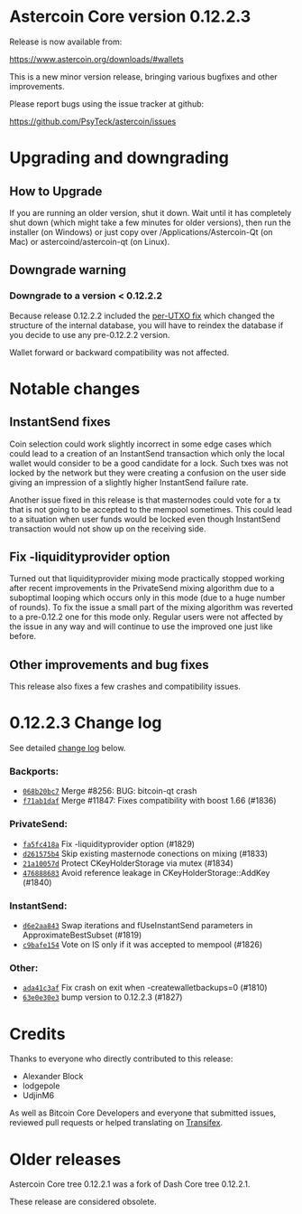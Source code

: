 Astercoin Core version 0.12.2.3
========================

Release is now available from:

  <https://www.astercoin.org/downloads/#wallets>

This is a new minor version release, bringing various bugfixes and other
improvements.

Please report bugs using the issue tracker at github:

  <https://github.com/PsyTeck/astercoin/issues>


Upgrading and downgrading
=========================

How to Upgrade
--------------

If you are running an older version, shut it down. Wait until it has completely
shut down (which might take a few minutes for older versions), then run the
installer (on Windows) or just copy over /Applications/Astercoin-Qt (on Mac) or
astercoind/astercoin-qt (on Linux).

Downgrade warning
-----------------

### Downgrade to a version < 0.12.2.2

Because release 0.12.2.2 included the [per-UTXO fix](release-notes/astercoin/release-notes-0.12.2.2.md#per-utxo-fix)
which changed the structure of the internal database, you will have to reindex
the database if you decide to use any pre-0.12.2.2 version.

Wallet forward or backward compatibility was not affected.

Notable changes
===============

InstantSend fixes
-----------------

Coin selection could work slightly incorrect in some edge cases which could
lead to a creation of an InstantSend transaction which only the local wallet
would consider to be a good candidate for a lock. Such txes was not locked by
the network but they were creating a confusion on the user side giving an
impression of a slightly higher InstantSend failure rate.

Another issue fixed in this release is that masternodes could vote for a tx
that is not going to be accepted to the mempool sometimes. This could lead to
a situation when user funds would be locked even though InstantSend transaction
would not show up on the receiving side.

Fix -liquidityprovider option
-----------------------------

Turned out that liquidityprovider mixing mode practically stopped working after
recent improvements in the PrivateSend mixing algorithm due to a suboptimal
looping which occurs only in this mode (due to a huge number of rounds). To fix
the issue a small part of the mixing algorithm was reverted to a pre-0.12.2 one
for this mode only. Regular users were not affected by the issue in any way and
will continue to use the improved one just like before.

Other improvements and bug fixes
--------------------------------

This release also fixes a few crashes and compatibility issues.


0.12.2.3 Change log
===================

See detailed [change log](https://github.com/PsyTeck/astercoin/compare/v0.12.2.2...PsyTeck:v0.12.2.3) below.

### Backports:
- [`068b20bc7`](https://github.com/PsyTeck/astercoin/commit/068b20bc7) Merge #8256: BUG: bitcoin-qt crash
- [`f71ab1daf`](https://github.com/PsyTeck/astercoin/commit/f71ab1daf) Merge #11847: Fixes compatibility with boost 1.66 (#1836)

### PrivateSend:
- [`fa5fc418a`](https://github.com/PsyTeck/astercoin/commit/fa5fc418a) Fix -liquidityprovider option (#1829)
- [`d261575b4`](https://github.com/PsyTeck/astercoin/commit/d261575b4) Skip existing masternode conections on mixing (#1833)
- [`21a10057d`](https://github.com/PsyTeck/astercoin/commit/21a10057d) Protect CKeyHolderStorage via mutex (#1834)
- [`476888683`](https://github.com/PsyTeck/astercoin/commit/476888683) Avoid reference leakage in CKeyHolderStorage::AddKey (#1840)

### InstantSend:
- [`d6e2aa843`](https://github.com/PsyTeck/astercoin/commit/d6e2aa843) Swap iterations and fUseInstantSend parameters in ApproximateBestSubset (#1819)
- [`c9bafe154`](https://github.com/PsyTeck/astercoin/commit/c9bafe154) Vote on IS only if it was accepted to mempool (#1826)

### Other:
- [`ada41c3af`](https://github.com/PsyTeck/astercoin/commit/ada41c3af) Fix crash on exit when -createwalletbackups=0 (#1810)
- [`63e0e30e3`](https://github.com/PsyTeck/astercoin/commit/63e0e30e3) bump version to 0.12.2.3 (#1827)

Credits
=======

Thanks to everyone who directly contributed to this release:

- Alexander Block
- lodgepole
- UdjinM6

As well as Bitcoin Core Developers and everyone that submitted issues,
reviewed pull requests or helped translating on
[Transifex](https://www.transifex.com/projects/p/astercoin/).


Older releases
==============

Astercoin Core tree 0.12.2.1 was a fork of Dash Core tree 0.12.2.1.

These release are considered obsolete.
